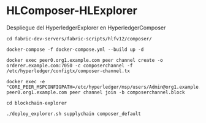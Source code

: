 # HLComposer-HLExplorer
Despliegue del HyperledgerExplorer en HyperledgerComposer

```
cd fabric-dev-servers/fabric-scripts/hlfv12/composer/

docker-compose -f docker-compose.yml --build up -d

docker exec peer0.org1.example.com peer channel create -o orderer.example.com:7050 -c composerchannel -f /etc/hyperledger/configtx/composer-channel.tx

docker exec -e "CORE_PEER_MSPCONFIGPATH=/etc/hyperledger/msp/users/Admin@org1.example.com/msp" peer0.org1.example.com peer channel join -b composerchannel.block

cd blockchain-explorer

./deploy_explorer.sh supplychain composer_default



```
